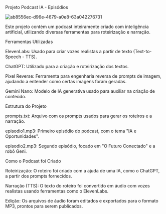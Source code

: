 
Projeto Podcast IA - Episódios 

![ab8556ec-d96e-4679-a0e8-63a042276731](https://github.com/user-attachments/assets/0c4ca3f2-43e6-482d-beb2-805fdcf10ca9)


Este projeto contém um podcast inteiramente criado com inteligência artificial, utilizando diversas ferramentas para roteirização e narração. 
  

Ferramentas Utilizadas 

ElevenLabs: Usado para criar vozes realistas a partir de texto (Text-to-Speech - TTS). 


ChatGPT: Utilizado para a criação e roteirização dos textos. 

  
Pixel Reverse: Ferramenta para engenharia reversa de prompts de imagem, ajudando a entender como certas imagens foram geradas. 


Gemini Nano: Modelo de IA generativa usado para auxiliar na criação de conteúdo. 
  

Estrutura do Projeto 

prompts.txt: Arquivo com os prompts usados para gerar os roteiros e a narração. 

  
episodio1.mp3: Primeiro episódio do podcast, com o tema "IA e Oportunidades". 


episodio2.mp3: Segundo episódio, focado em "O Futuro Conectado" e a robô Geni.
  
Como o Podcast foi Criado 

Roteirização: O roteiro foi criado com a ajuda de uma IA, como o ChatGPT, a partir dos prompts fornecidos. 
  

Narração (TTS): O texto do roteiro foi convertido em áudio com vozes realistas usando ferramentas como o ElevenLabs. 

  

Edição: Os arquivos de áudio foram editados e exportados para o formato MP3, prontos para serem publicados. 
